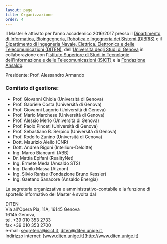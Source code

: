 ```yaml
---
layout: page
title: Organizzazione
order: 4
---
```


Il Master è attivato per l’anno accademico 2016/2017 presso il [Dipartimento di Informatica, Bioingegneria, Robotica e Ingegneria dei Sistemi (DIBRIS)](http://www.dibris.unige.it/) e il [Dipartimento di Ingegneria Navale, Elettrica, Elettronica e delle Telecomunicazioni (DITEN)](http://www.diten.unige.it/), dell'[Università degli Studi di Genova](http://www.diten.unige.it/) in collaborazione con l'[Istituto Superiore di Studi in Tecnologie dell'Informazione e delle Telecomunicazioni (ISICT)](http://www.isict.it) e la [Fondazione Ansaldo](http://www.fondazioneansaldo.it/). 

 
Presidente: Prof. Alessandro Armando

### Comitato di gestione:
* Prof. Giovanni Chiola (Università di Genova)
* Prof. Gabriele Costa (Università di Genova)
* Prof. Giovanni Lagorio (Università di Genova)
* Prof. Mario Marchese (Università di Genova)
* Prof. Alessio Merlo (Università di Genova)
* Prof. Paolo Pinceti (Università di Genova)
* Prof. Sebastiano B. Serpico (Università di Genova)
* Prof. Rodolfo Zunino (Università di Genova)
* Dott. Maurizio Aiello (CNR)
* Dott. Andrea Rigoni (Intellium-Deloitte)
* Ing. Marco Biancardi (ABB)
* Dr. Mattia Epifani (RealityNet)
* Ing. Ermete Meda (Ansaldo STS)
* Ing. Danilo Massa (Aizoon) 
* Ing. Silvio Ranise (Fondazione Bruno Kessler)
* Ing. Gaetano Sanacore (Ansaldo Energia)

La segreteria organizzativa e amministrativo-contabile e la funzione di sportello informativo del Master è svolta dal 

DITEN   
Via all'Opera Pia, 11A, 16145 Genova  
16145 Genova,   
tel. +39 010 353 2733  
fax  +39 010 353 2700  
e-mail: [segreteria@isict.it](mailto:segreteria@isict.it), [diten@diten.unige.it](mailto:diten@diten.unige.it),  
Indirizzo internet: [www.diten.unige.it](http://www.diten.unige.it)
